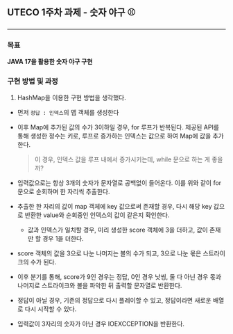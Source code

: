 ## UTECO 1주차 과제 - 숫자 야구 ⚾

---

### 목표

**JAVA 17을 활용한 숫자 야구 구현**

### 구현 방법 및 과정

1. HashMap을 이용한 구현 방법을 생각했다.

- 먼저 `정답 : 인덱스`의 맵 객체를 생성한다

- 이후 Map에 추가된 값의 수가 3이하일 경우, for 루프가 반복된다. 제공된 API를 통해 생성한 정수는 키로, 루프로 증가하는 인덱스는 값으로 하여 Map에 값을 추가한다.

  > 이 경우, 인덱스 값을 루프 내에서 증가시키는데, while 문으로 하는 게 좋을까?

- 입력값으로는 항상 3개의 숫자가 문자열로 공백없이 들어온다. 이를 위와 같이 for문으로 순회하며 한 자리씩 추출한다.

- 추출한 한 자리의 값이 map 객체에 key 값으로써 존재할 경우, 다시 해당 key 값으로 반환한 value와 순회중인 인덱스의 값이 같은지 확인한다.

  - 값과 인덱스가 일치할 경우, 미리 생성한 score 객체에 3을 더하고, 값이 존재만 할 경우 1을 더한다.

- score 객체의 값을 3으로 나눈 나머지는 볼의 수가 되고, 3으로 나눈 몫은 스트라이크의 수가 된다.

- 이후 분기를 통해, score가 9인 경우는 정답, 0인 경우 낫씽, 둘 다 아닌 경우 몫과 나머지로 스트라이크와 볼을 파악한 뒤 출력할 문자열로 반환한다.

- 정답이 아닐 경우, 기존의 정답으로 다시 플레이할 수 있고, 정답이라면 새로운 배열로 다시 시작할 수 있다.

- 입력값이 3자리의 숫자가 아닌 경우 IOEXCCEPTION을 반환한다.
